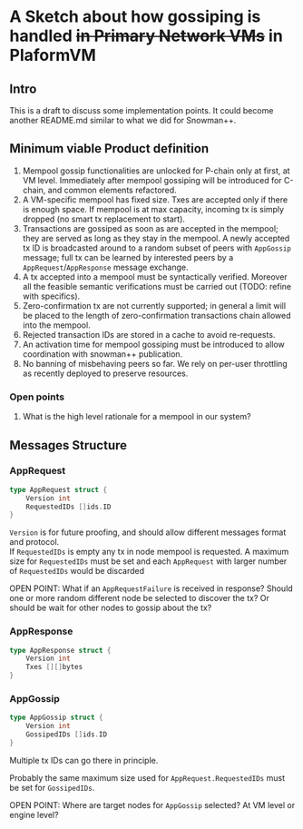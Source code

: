 # A Sketch about how gossiping is handled ~~in Primary Network VMs~~ in PlaformVM

## Intro

This is a draft to discuss some implementation points. It could become another README.md similar to what we did for Snowman++.

## Minimum viable Product definition

1. Mempool gossip functionalities are unlocked for P-chain only at first, at VM level. Immediately after mempool gossiping will be introduced for C-chain, and common elements refactored.
1. A VM-specific mempool has fixed size. Txes are accepted only if there is enough space. If mempool is at max capacity, incoming tx is simply dropped (no smart tx replacement to start).
1. Transactions are gossiped as soon as are accepted in the mempool; they are served as long as they stay in the mempool. A newly accepted tx ID is broadcasted around to a random subset of peers with `AppGossip` message; full tx can be learned by interested peers by a `AppRequest`/`AppResponse` message exchange.
1. A tx accepted into a mempool must be syntactically verified. Moreover all the feasible semantic verifications must be carried out (TODO: refine with specifics).
1. Zero-confirmation tx are not currently supported; in general a limit will be placed to the length of zero-confirmation transactions chain allowed into the mempool.
1. Rejected transaction IDs are stored in a cache to avoid re-requests.
1. An activation time for mempool gossiping must be introduced to allow coordination with snowman++ publication.
1. No banning of misbehaving peers so far. We rely on per-user throttling as recently deployed to preserve resources.

### Open points

1. What is the high level rationale for a mempool in our system?

## Messages Structure

### AppRequest

```go
type AppRequest struct {
    Version int
    RequestedIDs []ids.ID
}

```

`Version` is for future proofing, and should allow different messages format and protocol.  
If `RequestedIDs` is empty any tx in node mempool is requested.
A maximum size for `RequestedIDs` must be set and each `AppRequest` with larger number of `RequestedIDs` would be discarded

OPEN POINT: What if an `AppRequestFailure` is received in response? Should one or more random different node be selected to discover the tx? Or should be wait for other nodes to gossip about the tx?

### AppResponse

```go
type AppResponse struct {
    Version int
    Txes [][]bytes
}

```

### AppGossip

```go
type AppGossip struct {
    Version int
    GossipedIDs []ids.ID
}

```

Multiple tx IDs can go there in principle.

Probably the same maximum size used for `AppRequest.RequestedIDs` must be set for `GossipedIDs`.

OPEN POINT: Where are target nodes for `AppGossip` selected? At VM level or engine level?
